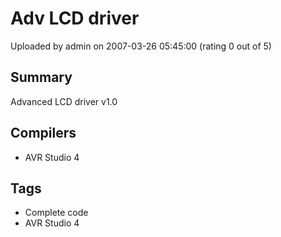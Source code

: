 # Adv LCD driver

Uploaded by admin on 2007-03-26 05:45:00 (rating 0 out of 5)

## Summary

 Advanced LCD driver v1.0

## Compilers

- AVR Studio 4

## Tags

- Complete code
- AVR Studio 4
